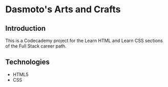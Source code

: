 # Dasmoto's Arts and Crafts
## Introduction
This is a Codecademy project for the Learn HTML and Learn CSS sections of the Full Stack career path.

## Technologies
- HTML5
- CSS